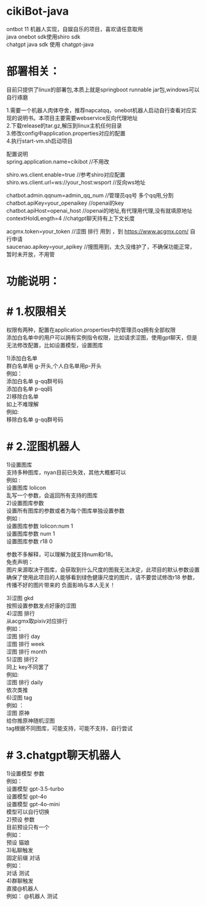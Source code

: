 # cikiBot-java
ontbot 11 机器人实现，自娱自乐的项目，喜欢请任意取用  
java onebot sdk使用shiro sdk  
chatgpt java sdk 使用 chatgpt-java    

# 部署相关：  
目前只提供了linux的部署包,本质上就是springboot runnable jar包,windows可以自行琢磨  

1.需要一个机器人肉体夺舍，推荐napcatqq，onebot机器人启动自行查看对应实现的说明书。本项目主要需要webservice反向代理地址  
2.下载release的tar.gz,解压到linux主机任何目录  
3.修改config中application.properties对应的配置  
4.执行start-vm.sh启动项目  

配置说明  
spring.application.name=cikibot  //不用改  

shiro.ws.client.enable=true  //参考shiro对应配置  
shiro.ws.client.url=ws://your_host:wsport  //反向ws地址  

chatbot.admin.qqnum=admin_qq_num  //管理员qq号 多个qq用,分割  
chatbot.apiKey=your_openaikey    //openai的key  
chatbot.apiHost=openai_host     //openai的地址,有代理用代理,没有就填原地址  
contextHoldLength=4      //chatgpt聊天持有上下文长度  

acgmx.token=your_token  //涩图 排行 用到 ，到  https://www.acgmx.com/ 自行申请  
saucenao.apikey=your_apikey  //搜图用到，太久没维护了，不确保功能正常，暂时未开放，不用管  

# 功能说明：  
# # 1.权限相关  
权限有两种，配置在application.properties中的管理员qq拥有全部权限  
添加白名单中的用户可以拥有实例指令权限，比如请求涩图，使用gpt聊天，但是无法修改配置，比如设置模型，设置图库  

 1)添加白名单  
      群白名单用 g-开头,个人白名单用p-开头  
      例如：  
        添加白名单 g-qq群号码  
        添加白名单 p-qq码  
 2)移除白名单  
      如上不难理解  
      例如:  
        移除白名单 g-qq群号码  
    
  
# # 2.涩图机器人  
 1)设置图库  
   支持多种图库，nyan目前已失效，其他大概都可以  
   例如 :  
    设置图库 lolicon  
    乱写一个参数，会返回所有支持的图库  
 2)设置图库参数   
   设置所有图库的参数或者为每个图库单独设置参数  
   例如 :  
    设置图库参数 lolicon:num 1  
    设置图库参数 num 1  
    设置图库参数 r18 0  

  参数不多解释，可以理解为就支持num和r18。  
  免责声明：  
    图片来源取决于图库，会获取到什么尺度的图我无法决定，此项目的默认参数设置确保了使用此项目的人能够看到绿色健康尺度的图片，请不要尝试修改r18 参数，传播不好的图片带来的     负面影响与本人无关！  

3)涩图 gkd  
   按照设置参数发点好康的涩图  
4)涩图 排行  
   从acgmx取pixiv对应排行  
   例如：  
    涩图 排行 day  
    涩图 排行 week  
    涩图 排行 month  
5)涩图 排行2  
  同上 key不同罢了  
    例如:  
    涩图 排行 daily  
   依次类推  
6)涩图 tag  
  例如 ：  
    涩图 原神  
   给你推原神随机涩图  
   tag根据不同图库，可能支持，可能不支持，自行尝试  


# # 3.chatgpt聊天机器人  
 1)设置模型 参数  
      例如：  
           设置模型 gpt-3.5-turbo  
           设置模型 gpt-4o  
           设置模型 gpt-4o-mini  
      模型可以自行切换  
 2)预设 参数  
      目前预设只有一个   
      例如：  
        预设 猫娘  
 3)私聊触发  
     固定前缀  对话   
     例如：  
        对话 测试  
 4)群聊触发  
     直接@机器人  
     例如：
       @机器人 测试

     

